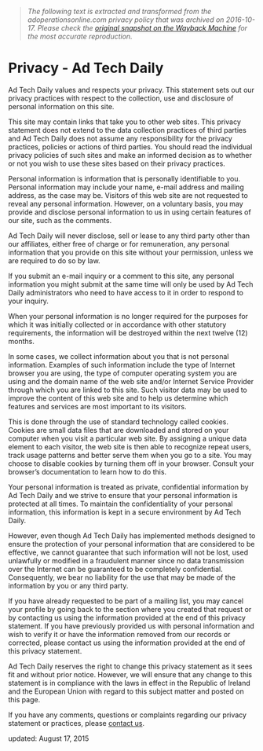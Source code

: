 > *The following text is extracted and transformed from the adoperationsonline.com privacy policy that was archived on 2016-10-17. Please check the [original snapshot on the Wayback Machine](https://web.archive.org/web/20161017010032id_/http%3A//adtechdaily.com/internet-privacy-statement) for the most accurate reproduction.*

# Privacy - Ad Tech Daily

Ad Tech Daily values and respects your privacy. This statement sets out our privacy practices with respect to the collection, use and disclosure of personal information on this site.

This site may contain links that take you to other web sites. This privacy statement does not extend to the data collection practices of third parties and Ad Tech Daily does not assume any responsibility for the privacy practices, policies or actions of third parties. You should read the individual privacy policies of such sites and make an informed decision as to whether or not you wish to use these sites based on their privacy practices.

Personal information is information that is personally identifiable to you. Personal information may include your name, e-mail address and mailing address, as the case may be. Visitors of this web site are not requested to reveal any personal information. However, on a voluntary basis, you may provide and disclose personal information to us in using certain features of our site, such as the comments.

Ad Tech Daily will never disclose, sell or lease to any third party other than our affiliates, either free of charge or for remuneration, any personal information that you provide on this site without your permission, unless we are required to do so by law.

If you submit an e-mail inquiry or a comment to this site, any personal information you might submit at the same time will only be used by Ad Tech Daily administrators who need to have access to it in order to respond to your inquiry.

When your personal information is no longer required for the purposes for which it was initially collected or in accordance with other statutory requirements, the information will be destroyed within the next twelve (12) months.

In some cases, we collect information about you that is not personal information. Examples of such information include the type of Internet browser you are using, the type of computer operating system you are using and the domain name of the web site and/or Internet Service Provider through which you are linked to this site. Such visitor data may be used to improve the content of this web site and to help us determine which features and services are most important to its visitors.

This is done through the use of standard technology called cookies. Cookies are small data files that are downloaded and stored on your computer when you visit a particular web site. By assigning a unique data element to each visitor, the web site is then able to recognize repeat users, track usage patterns and better serve them when you go to a site. You may choose to disable cookies by turning them off in your browser. Consult your browser’s documentation to learn how to do this.

Your personal information is treated as private, confidential information by Ad Tech Daily and we strive to ensure that your personal information is protected at all times. To maintain the confidentiality of your personal information, this information is kept in a secure environment by Ad Tech Daily.

However, even though Ad Tech Daily has implemented methods designed to ensure the protection of your personal information that are considered to be effective, we cannot guarantee that such information will not be lost, used unlawfully or modified in a fraudulent manner since no data transmission over the Internet can be guaranteed to be completely confidential. Consequently, we bear no liability for the use that may be made of the information by you or any third party.

If you have already requested to be part of a mailing list, you may cancel your profile by going back to the section where you created that request or by contacting us using the information provided at the end of this privacy statement. If you have previously provided us with personal information and wish to verify it or have the information removed from our records or corrected, please contact us using the information provided at the end of this privacy statement.

Ad Tech Daily reserves the right to change this privacy statement as it sees fit and without prior notice. However, we will ensure that any change to this statement is in compliance with the laws in effect in the Republic of Ireland and the European Union with regard to this subject matter and posted on this page.

If you have any comments, questions or complaints regarding our privacy statement or practices, please [contact us](http://adtechdaily.com/contact/).

updated: August 17, 2015

